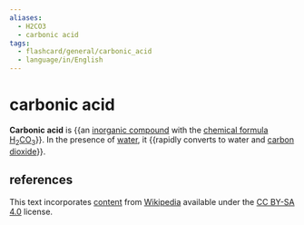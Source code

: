 ```yaml
---
aliases:
  - H2CO3
  - carbonic acid
tags:
  - flashcard/general/carbonic_acid
  - language/in/English
---
```


# carbonic acid

__Carbonic acid__ is {{an [inorganic compound](inorganic%20compound.md) with the [chemical formula](chemical%20formula.md) [H](hydrogen.md)<sub>2</sub>[CO<sub>3</sub>](carbonate.md)}}. In the presence of [water](water.md), it {{rapidly converts to water and [carbon dioxide](carbon%20dioxide.md)}}.

## references

This text incorporates [content](https://en.wikipedia.org/wiki/carbonic_acid) from [Wikipedia](Wikipedia.md) available under the [CC BY-SA 4.0](https://creativecommons.org/licenses/by-sa/4.0/) license.
